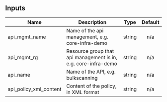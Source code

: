 ## Inputs

| Name | Description | Type | Default |
|------|-------------|:----:|:-----:|
| api\_mgmt\_name | Name of the api management, e.g. core-infra-demo | string | n/a |
| api\_mgmt\_rg | Resource group that api management is in, e.g. core-infra-demo | string | n/a |
| api\_name | Name of the API, e.g. bulkscanning | string | n/a |
| api\_policy\_xml\_content | Content of the policy, in XML format | string | n/a |

